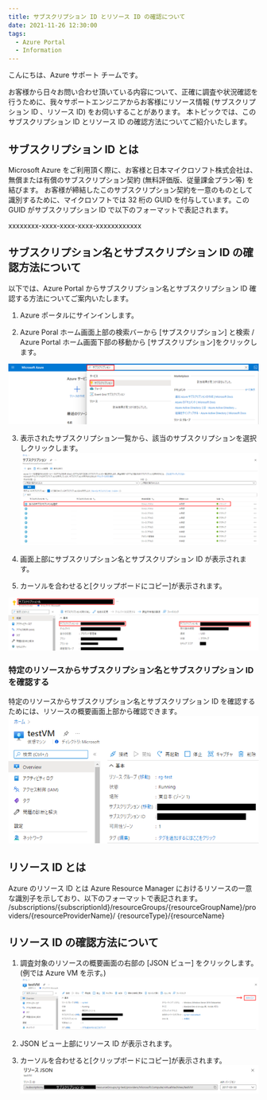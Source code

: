 ```yaml
---
title: サブスクリプション ID とリソース ID の確認について
date: 2021-11-26 12:30:00
tags:
  - Azure Portal
  - Information
---
```


こんにちは、Azure サポート チームです。

お客様から日々お問い合わせ頂いている内容について、正確に調査や状況確認を行うために、我々サポートエンジニアからお客様にリソース情報 (サブスクリプション ID 、リソース ID) をお伺いすることがあります。
本トピックでは、このサブスクリプション ID とリソース ID の確認方法についてご紹介いたします。

## サブスクリプション ID とは
Microsoft Azure をご利用頂く際に、お客様と日本マイクロソフト株式会社は、無償または有償のサブスクリプション契約 (無料評価版、従量課金プラン等) を結びます。
お客様が締結したこのサブスクリプション契約を一意のものとして識別するために、マイクロソフトでは 32 桁の GUID を付与しています。この GUID がサブスクリプション ID で以下のフォーマットで表記されます。

xxxxxxxx-xxxx-xxxx-xxxx-xxxxxxxxxxxx

## サブスクリプション名とサブスクリプション ID の確認方法について

以下では、Azure Portal からサブスクリプション名とサブスクリプション ID 確認する方法についてご案内いたします。

1. Azure ポータルにサインインします。

2. Azure Poral ホーム画面上部の検索バーから [サブスクリプション] と検索 / Azure Portal ホーム画面下部の移動から [サブスクリプション]をクリックします。

![](Subscription-ID-verification/01.png)

3. 表示されたサブスクリプション一覧から、該当のサブスクリプションを選択しクリックします。
![](Subscription-ID-verification/02.png)

4. 画面上部にサブスクリプション名とサブスクリプション ID が表示されます。

5. カーソルを合わせると[クリップボードにコピー]が表示されます。

![](Subscription-ID-verification/03.png)

### 特定のリソースからサブスクリプション名とサブスクリプション ID を確認する
特定のリソースからサブスクリプション名とサブスクリプション ID を確認するためには、リソースの概要画面上部から確認できます。
![](Subscription-ID-verification/04.png)

## リソース ID とは
Azure のリソース ID とは Azure Resource Manager におけるリソースの一意な識別子を示しており、以下のフォーマットで表記されます。
/subscriptions/{subscriptionId}/resourceGroups/{resourceGroupName}/providers/{resourceProviderName}/ {resourceType}/{resourceName}

## リソース ID の確認方法について

1. 調査対象のリソースの概要画面の右部の [JSON ビュー] をクリックします。 (例では Azure VM を示す。)
![](Subscription-ID-verification/05.png)

2. JSON ビュー上部にリソース ID が表示されます。
3. カーソルを合わせると[クリップボードにコピー]が表示されます。
![](Subscription-ID-verification/06.png)
